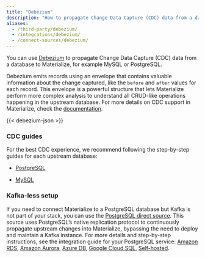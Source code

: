 ```yaml
---
title: "Debezium"
description: "How to propagate Change Data Capture (CDC) data from a database to Materialize using Debezium"
aliases:
  - /third-party/debezium/
  - /integrations/debezium/
  - /connect-sources/debezium/
---
```


You can use [Debezium](https://debezium.io/) to propagate Change Data Capture (CDC) data from a database to Materialize, for example MySQL or PostgreSQL.

Debezium emits records using an envelope that contains valuable information about the change captured, like the `before` and `after` values for each record. This envelope is a powerful structure that lets Materialize perform more complex analysis to understand all CRUD-like operations happening in the upstream database. For more details on CDC support in Materialize, check the [documentation](/sql/create-source/kafka/#using-debezium).


{{< debezium-json >}}

### CDC guides

For the best CDC experience, we recommend following the step-by-step guides for each upstream database:

* [PostgreSQL](/integrations/cdc-postgres/)

* [MySQL](/integrations/cdc-mysql/)

### Kafka-less setup

If you need to connect Materialize to a PostgreSQL database but Kafka is not part of your stack, you can use the [PostgreSQL direct source](/sql/create-source/postgres). This source uses PostgreSQL’s native replication protocol to continuously propagate upstream changes into Materialize, bypassing the need to deploy and maintain a Kafka instance. For more details and step-by-step instructions, see the integration guide for your PostgreSQL service: [Amazon RDS](/ingest-data/postgres-amazon-rds/), [Amazon Aurora](/ingest-data/postgres-amazon-aurora/), [Azure DB](/ingest-data/postgres-azure-db/), [Google Cloud SQL](/ingest-data/postgres-google-cloud-sql/), [Self-hosted](/ingest-data/postgres-self-hosted/).
